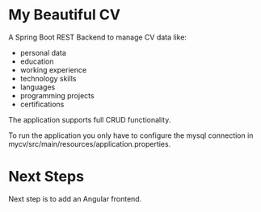 # My Beautiful CV
A Spring Boot REST Backend to manage CV data like:
- personal data
- education
- working experience
- technology skills
- languages
- programming projects
- certifications

The application supports full CRUD functionality.

To run the application you only have to configure the mysql connection in mycv/src/main/resources/application.properties.

# Next Steps
Next step is to add an Angular frontend.
